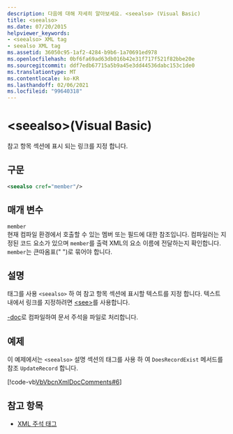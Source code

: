 ```yaml
---
description: 다음에 대해 자세히 알아보세요. <seealso> (Visual Basic)
title: <seealso>
ms.date: 07/20/2015
helpviewer_keywords:
- <seealso> XML tag
- seealso XML tag
ms.assetid: 36050c95-1af2-4284-b9b6-1a70691ed978
ms.openlocfilehash: 0bf6fa69ad63db016b42e31f717f521f82bbe20e
ms.sourcegitcommit: ddf7edb67715a5b9a45e3dd44536dabc153c1de0
ms.translationtype: MT
ms.contentlocale: ko-KR
ms.lasthandoff: 02/06/2021
ms.locfileid: "99640318"
---
```

# <a name="seealso-visual-basic"></a>\<seealso>(Visual Basic)

참고 항목 섹션에 표시 되는 링크를 지정 합니다.  
  
## <a name="syntax"></a>구문  
  
```xml  
<seealso cref="member"/>  
```  
  
## <a name="parameters"></a>매개 변수  

 `member`  
 현재 컴파일 환경에서 호출할 수 있는 멤버 또는 필드에 대한 참조입니다. 컴파일러는 지정된 코드 요소가 있으며 `member`를 출력 XML의 요소 이름에 전달하는지 확인합니다. `member`는 큰따옴표(" ")로 묶어야 합니다.  
  
## <a name="remarks"></a>설명  

 태그를 사용 `<seealso>` 하 여 참고 항목 섹션에 표시할 텍스트를 지정 합니다. 텍스트 내에서 링크를 지정하려면 [\<see>](see.md)를 사용합니다.  
  
 [-doc](../../reference/command-line-compiler/doc.md)로 컴파일하여 문서 주석을 파일로 처리합니다.  
  
## <a name="example"></a>예제  

 이 예제에서는 `<seealso>` 설명 섹션의 태그를 사용 하 여 `DoesRecordExist` 메서드를 참조 `UpdateRecord` 합니다.  
  
 [!code-vb[VbVbcnXmlDocComments#6](~/samples/snippets/visualbasic/VS_Snippets_VBCSharp/VbVbcnXmlDocComments/VB/Class1.vb#6)]  
  
## <a name="see-also"></a>참고 항목

- [XML 주석 태그](index.md)
